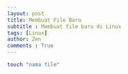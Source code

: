 ```yaml
---
layout: post
title: Membuat File Baru
subtitle : Membuat file baru di Linux
tags: [Linux]
author: Zen
comments : True
---
```


```bash
touch "nama file"
```